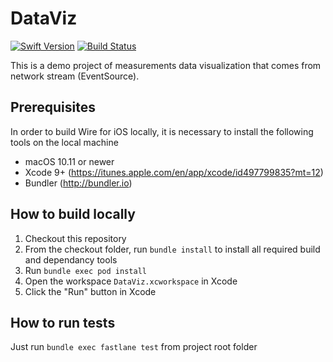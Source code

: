 # DataViz

[![Swift Version](https://img.shields.io/badge/swift-4.0-orange.svg)](https://swift.org/)
[![Build Status](https://img.shields.io/travis/alokard/DataViz/master.svg)](https://travis-ci.org/alokard/DataViz)

This is a demo project of measurements data visualization that comes from network stream (EventSource).

## Prerequisites
In order to build Wire for iOS locally, it is necessary to install the following tools on the local machine
- macOS 10.11 or newer
- Xcode 9+ (https://itunes.apple.com/en/app/xcode/id497799835?mt=12)
- Bundler (http://bundler.io)

## How to build locally

1. Checkout this repository
2. From the checkout folder, run `bundle install` to install all required build and dependancy tools
3. Run `bundle exec pod install`
4. Open the workspace `DataViz.xcworkspace` in Xcode
5. Click the "Run" button in Xcode

## How to run tests

Just run `bundle exec fastlane test` from project root folder
